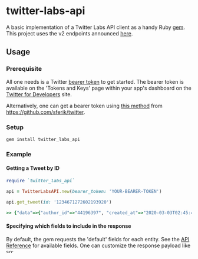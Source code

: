 # twitter-labs-api

A basic implementation of a Twitter Labs API client as a handy Ruby [gem](https://rubygems.org/gems/twitter_labs_api). This project uses the v2 endpoints announced [here](https://twittercommunity.com/t/releasing-a-new-version-of-labs-endpoints/134219/3).

## Usage

### Prerequisite
All one needs is a Twitter [bearer token](https://developer.twitter.com/en/docs/basics/authentication/oauth-2-0/bearer-tokens) to get started. The bearer token is available on the 'Tokens and Keys' page within your app's dashboard on the [Twitter for Developers](https://developer.twitter.com/) site.

Alternatively, one can get a bearer token using [this method](https://www.rubydoc.info/gems/twitter/Twitter/REST/Client#bearer_token%3F-instance_method) from https://github.com/sferik/twitter.

### Setup

```shell
gem install twitter_labs_api
```

### Example

#### Getting a Tweet by ID
```ruby
require `twitter_labs_api`

api = TwitterLabsAPI.new(bearer_token: 'YOUR-BEARER-TOKEN')

api.get_tweet(id: '1234671272602193920')

>> {"data"=>{"author_id"=>"44196397", "created_at"=>"2020-03-03T02:45:45.000Z", "id"=>"1234671272602193920", "lang"=>"und", "public_metrics"=>{"retweet_count"=>4534, "reply_count"=>1036, "like_count"=>43489, "quote_count"=>224}, "text"=>"✌️ bro https://t.co/nJ7CUyhr2j"}}
```

#### Specifying which fields to include in the response

By default, the gem requests the 'default' fields for each entity. See the [API Reference](https://developer.twitter.com/en/docs/labs/tweets-and-users/api-reference) for available fields. One can customize the response payload like so:

```ruby
my_fields = %w[id author_id created_at text]

api.get_tweet(id: '1235508591232090112', tweet_fields: my_fields)

>> {"author_id"=>"229708614", "created_at"=>"2020-03-05T10:12:57.000Z", "id"=>"1235508591232090112", "text"=>"Hot take: coronavirus will not boost remote work in the long run because spur-of-the-moment work-from-home for in-person companies is likely to be a shitshow."}
```

#### API Errors

Sometimes the API will respond with an error, for example, `429 Too Many Requests`. The gem will throw an error with the `Net::HTTP` response as an attribute for proper exception-handling by the consuming app:

```ruby
def my_twitter_request
  api.get_tweet(id: '1235508591232090112', tweet_fields: my_fields)

rescue TwitterLabsAPI::APIError => e
  puts e.msg # 429 Too Many Requests
  puts e.response # <Net::HTTPTooManyRequests 429 Too Many Requests readbody=true>
  # do something with the Net::HTTP response...
end
```

### Status
Currently, the following endpoints are implemented:

#### Tweets

- `TwitterLabsAPI#get_tweet` ([docs](https://developer.twitter.com/en/docs/labs/tweets-and-users/api-reference/get-tweets-id)) - Retrieve a single Tweet object with an `id`
- `TwitterLabsAPI#get_tweets` ([docs](https://developer.twitter.com/en/docs/labs/tweets-and-users/api-reference/get-tweets)) - Retrieve multiple Tweets with a collection of `ids`
- `TwitterLabsAPI#hide_reply` ([docs](https://developer.twitter.com/en/docs/labs/hide-replies/api-reference/put-hidden)) - Hide a reply by referencing it's `id`; must be in a conversation belonging to the authenticating user
- `TwitterLabsAPI#search` ([docs](https://developer.twitter.com/en/docs/labs/recent-search/api-reference/get-recent-search)) - Returns Tweets from the last 7 days that match a search query.

#### Users

- `TwitterLabsAPI#get_user` ([docs](https://developer.twitter.com/en/docs/labs/tweets-and-users/api-reference/get-users-id)) - Retrieve a single user object with an `id`
- `TwitterLabsAPI#get_users` ([docs](https://developer.twitter.com/en/docs/labs/tweets-and-users/api-reference/get-users)) - Retrieve multiple user objects with a collection of `ids`
- `TwitterLabsAPI#get_users_by_username` ([docs](https://developer.twitter.com/en/docs/labs/tweets-and-users/api-reference/get-users)) - Retrieve multiple user objects with a collection of `usernames`

## Roadmap

Currently focused on implementing support for all v2 endpoints; if there is enough interest, I will add v1 endpoint support as well.

And of course, contributions are welcome :)

## Dependencies

This lib uses Ruby's built-in `URI` and `net/http` libs to communicate with Twitter's Labs API.

For ease of manipulating responses, this lib depends on `Hash::WithIndifferentAccess` from the Rails `activesupport` project ([docs](https://api.rubyonrails.org/classes/ActiveSupport/HashWithIndifferentAccess.html)).

Thus, one can access the data from a response like so:
```ruby
response = api.get_tweet(id: '1234671272602193920')

puts response[:data][:public_metrics][:like_count]
>> 43489

puts response['data']['public_metrics']['like_count']
>> 43489
```
